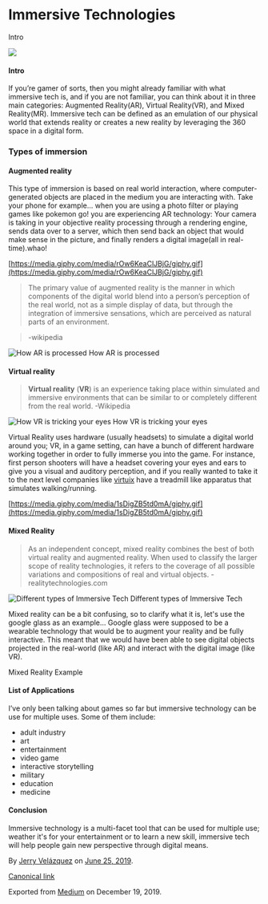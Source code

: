 # Immersive Technologies

Intro

![](https://cdn-images-1.medium.com/max/800/0*0uvRC4W5q_ymbjOO.jpg)

#### **Intro**

If you’re gamer of sorts, then you might already familiar with what immersive tech is, and if you are not familiar, you can think about it in three main categories: Augmented Reality(AR), Virtual Reality(VR), and Mixed Reality(MR). Immersive tech can be defined as an emulation of our physical world that extends reality or creates a new reality by leveraging the 360 space in a digital form.

### Types of immersion

#### Augmented reality

This type of immersion is based on real world interaction, where computer-generated objects are placed in the medium you are interacting with. Take your phone for example… when you are using a photo filter or playing games like pokemon go! you are experiencing AR technology: Your camera is taking in your objective reality processing through a rendering engine, sends data over to a server, which then send back an object that would make sense in the picture, and finally renders a digital image(all in real-time).whao!

[https://media.giphy.com/media/rOw6KeaClJBjG/giphy.gif](https://media.giphy.com/media/rOw6KeaClJBjG/giphy.gif)

> The primary value of augmented reality is the manner in which components of the digital world blend into a person’s perception of the real world, not as a simple display of data, but through the integration of immersive sensations, which are perceived as natural parts of an environment.

> \-wikipedia

![How AR is processed](https://cdn-images-1.medium.com/max/800/0*OXpgIk33ih0aoSdd)
How AR is processed

#### Virtual reality

> **Virtual reality** (**VR**) is an experience taking place within simulated and immersive environments that can be similar to or completely different from the real world. -Wikipedia

![How VR is tricking your eyes](https://cdn-images-1.medium.com/max/800/0*zsaGQtUVWpXcwZic)
How VR is tricking your eyes

Virtual Reality uses hardware (usually headsets) to simulate a digital world around you; VR, in a game setting, can have a bunch of different hardware working together in order to fully immerse you into the game. For instance, first person shooters will have a headset covering your eyes and ears to give you a visual and auditory perception, and if you really wanted to take it to the next level companies like [virtuix](https://www.virtuix.com/) have a treadmill like apparatus that simulates walking/running.

[https://media.giphy.com/media/1sDigZB5td0mA/giphy.gif](https://media.giphy.com/media/1sDigZB5td0mA/giphy.gif)

#### Mixed Reality

> As an independent concept, mixed reality combines the best of both virtual reality and augmented reality. When used to classify the larger scope of reality technologies, it refers to the coverage of all possible variations and compositions of real and virtual objects. -realitytechnologies.com

![Different types of Immersive Tech](https://cdn-images-1.medium.com/max/800/0*qhh5apr0AZl0X8lL.jpg)
Different types of Immersive Tech

Mixed reality can be a bit confusing, so to clarify what it is, let's use the google glass as an example… Google glass were supposed to be a wearable technology that would be to augment your reality and be fully interactive. This meant that we would have been able to see digital objects projected in the real-world (like AR) and interact with the digital image (like VR).

Mixed Reality Example

#### List of Applications

I’ve only been talking about games so far but immersive technology can be use for multiple uses. Some of them include:

*   adult industry
*   art
*   entertainment
*   video game
*   interactive storytelling
*   military
*   education
*   medicine

#### Conclusion

Immersive technology is a multi-facet tool that can be used for multiple use; weather it's for your entertainment or to learn a new skill, immersive tech will help people gain new perspective through digital means.

By [Jerry Velázquez](https://medium.com/@jvr572) on [June 25, 2019](https://medium.com/p/386def52d9db).

[Canonical link](https://medium.com/@jvr572/immersive-technologies-386def52d9db)

Exported from [Medium](https://medium.com) on December 19, 2019.